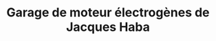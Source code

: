 ---
title: "Garage de moteur électrogènes de Jacques Haba"
url: /nzerekore/garage-de-moteur-electrogenes-de-jacques-haba/
shop: réparation de voitures
---